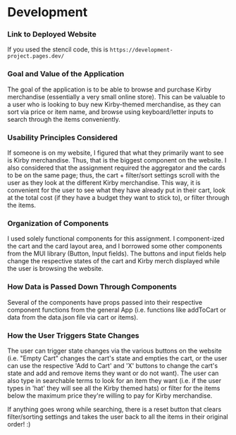 # Development

### Link to Deployed Website
If you used the stencil code, this is `https://development-project.pages.dev/`

### Goal and Value of the Application
The goal of the application is to be able to browse and purchase Kirby merchandise (essentially a very small online store). This can be valuable to a user who is looking to buy new Kirby-themed merchandise, as they can sort via price or item name, and browse using keyboard/letter inputs to search through the items conveniently.

### Usability Principles Considered
If someone is on my website, I figured that what they primarily want to see is Kirby merchandise. Thus, that is the biggest component on the website. I also considered that the assignment required the aggregator and the cards to be on the same page; thus, the cart + filter/sort settings scroll with the user as they look at the different Kirby merchandise. This way, it is convenient for the user to see what they have already put in their cart, look at the total cost (if they have a budget they want to stick to), or filter through the items. 

### Organization of Components
I used solely functional components for this assignment. I component-ized the cart and the card layout area, and I borrowed some other components from the MUI library (Button, Input fields). The buttons and input fields help change the respective states of the cart and Kirby merch displayed while the user is browsing the website.

### How Data is Passed Down Through Components
Several of the components have props passed into their respective component functions from the general App (i.e. functions like addToCart or data from the data.json file via cart or items). 

### How the User Triggers State Changes
The user can trigger state changes via the various buttons on the website (i.e. "Empty Cart" changes the cart's state and empties the cart, or the user can use the respective 'Add to Cart' and 'X' buttons to change the cart's state and add and remove items they want or do not want). The user can also type in searchable terms to look for an item they want (i.e. if the user types in 'hat' they will see all the Kirby themed hats) or filter for the items below the maximum price they're willing to pay for Kirby merchandise. 

If anything goes wrong while searching, there is a reset button that clears filter/sorting settings and takes the user back to all the items in their original order! :)
